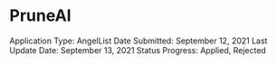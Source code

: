# PruneAI

Application Type: AngelList
Date Submitted: September 12, 2021
Last Update Date: September 13, 2021
Status Progress: Applied, Rejected